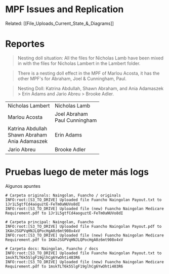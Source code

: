# MPF Issues and Replication

Related: [[File_Uploads_Current_State_&_Diagrams]]

# Reportes

> Nesting doll situation: All the files for Nicholas Lamb have been mixed in with the files for Nicholas Lambert in the Lambert folder.

> There is a nesting doll effect in the MPF of Marlou Acosta, it has the other MPF's for Abraham, Joel & Cunningham, Paul.

> Nesting Doll: Katrina Abdullah, Shawn Abraham, and Ania Adamaszek > Erin Adams and Jario Abreu > Brooke Adler.

|                                                     |                                 |
| --------------------------------------------------- | ------------------------------- |
| Nicholas Lambert                                    | Nicholas Lamb                   |
| Marlou Acosta                                       | Joel Abraham<br>Paul Cunningham |
| Katrina Abdullah<br>Shawn Abraham<br>Ania Adamaszek | Erin Adams                      |
| Jario Abreu                                         | Brooke Adler                    |

# Pruebas luego de meter más logs

Algunos apuntes

    # Carpeta originals: Naingolan, Fuancho / originals
    INFO:root:[S3_TO_DRIVE] Uploaded file Fuancho Naingolan Payout.txt to 1Jr1L5gtfCd4aoguztE-FeTm0aNUVo8dI
    INFO:root:[S3_TO_DRIVE] Uploaded file (new) Fuancho Naingolan Medicare Requirement.pdf to 1Jr1L5gtfCd4aoguztE-FeTm0aNUVo8dI
    
    # Carpeta principal: Naingolan, Fuancho
    INFO:root:[S3_TO_DRIVE] Uploaded file Fuancho Naingolan Payout.pdf to 1KAnJSGPVqHNJLQPocHgA0z6mt908x4xV
    INFO:root:[S3_TO_DRIVE] Uploaded file (new) Fuancho Naingolan Medicare Requirement.pdf to 1KAnJSGPVqHNJLQPocHgA0z6mt908x4xV
    
    # Carpeta docs: Naingolan, Fuancho / docs
    INFO:root:[S3_TO_DRIVE] Uploaded file Fuancho Naingolan Payout.txt to 1mskTLT6k5SlgF19glhCg6YwOhti403R6
    INFO:root:[S3_TO_DRIVE] Uploaded file (new) Fuancho Naingolan Medicare Requirement.pdf to 1mskTLT6k5SlgF19glhCg6YwOhti403R6
    

